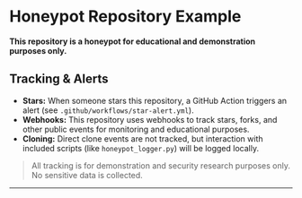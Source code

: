 # Honeypot Repository Example

**This repository is a honeypot for educational and demonstration purposes only.**

## Tracking & Alerts

- **Stars:** When someone stars this repository, a GitHub Action triggers an alert (see `.github/workflows/star-alert.yml`).
- **Webhooks:** This repository uses webhooks to track stars, forks, and other public events for monitoring and educational purposes.
- **Cloning:** Direct clone events are not tracked, but interaction with included scripts (like `honeypot_logger.py`) will be logged locally.

> All tracking is for demonstration and security research purposes only. No sensitive data is collected.

---
